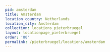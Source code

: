 ```yaml
---
pid: amsterdam
title: Amsterdam
location_country: Netherlands
location_city: Amsterdam
collection: locations_pieterbruegel
layout: locationpage_pieterbruegel
order: '00'
permalink: /pieterbruegel/locations/amsterdam
---
```

